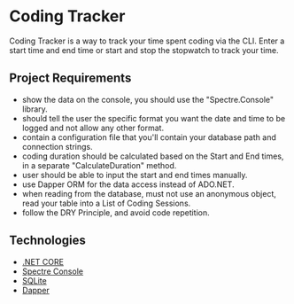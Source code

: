 # Coding Tracker

Coding Tracker is a way to track your time spent coding via the CLI. Enter a start time and end time or start and stop the stopwatch to track your time.

## Project Requirements

- show the data on the console, you should use the "Spectre.Console" library.
- should tell the user the specific format you want the date and time to be logged and not allow any other format.
- contain a configuration file that you'll contain your database path and connection strings.
- coding duration should be calculated based on the Start and End times, in a separate "CalculateDuration" method.
- user should be able to input the start and end times manually.
- use Dapper ORM for the data access instead of ADO.NET.
- when reading from the database, must not use an anonymous object, read your table into a List of Coding Sessions.
- follow the DRY Principle, and avoid code repetition.

## Technologies

- [.NET CORE](https://learn.microsoft.com/en-us/dotnet/)
- [Spectre Console](https://spectreconsole.net/)
- [SQLite](https://www.sqlite.org/)
- [Dapper](https://www.learndapper.com/)
